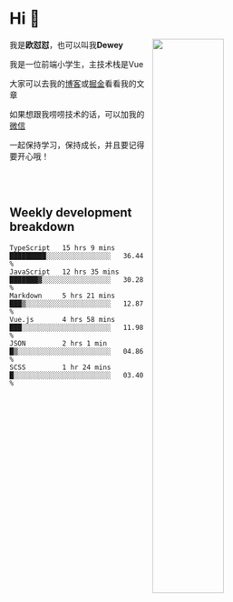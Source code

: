 # Hi 👋


[<img align="right" width="50%" src="https://github-readme-stats.vercel.app/api?username=OUDUIDUI&theme=dark&show_icons=true">](https://metrics.lecoq.io/OUDUIDUI?template=classic&#41;)

 我是**欧怼怼**，也可以叫我**Dewey**

我是一位前端小学生，主技术栈是Vue

大家可以去我的[博客](ouduidui.cn)或[掘金](https://juejin.cn/user/4309700183594366)看看我的文章

如果想跟我唠唠技术的话，可以加我的[微信](./images/wechat.jpeg)

一起保持学习，保持成长，并且要记得要开心哦！


<br/>
<br/>

##  Weekly development breakdown

<!--START_SECTION:waka-->

```text
TypeScript   15 hrs 9 mins   █████████░░░░░░░░░░░░░░░░   36.44 %
JavaScript   12 hrs 35 mins  ███████▓░░░░░░░░░░░░░░░░░   30.28 %
Markdown     5 hrs 21 mins   ███▒░░░░░░░░░░░░░░░░░░░░░   12.87 %
Vue.js       4 hrs 58 mins   ███░░░░░░░░░░░░░░░░░░░░░░   11.98 %
JSON         2 hrs 1 min     █▒░░░░░░░░░░░░░░░░░░░░░░░   04.86 %
SCSS         1 hr 24 mins    █░░░░░░░░░░░░░░░░░░░░░░░░   03.40 %
```

<!--END_SECTION:waka-->

